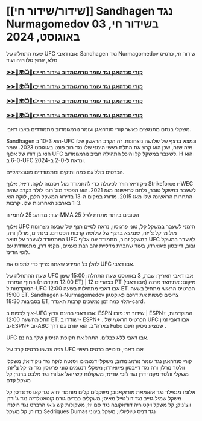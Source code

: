 #  [[שידור/שידור חי]] Sandhagen נגד Nurmagomedov בשידור חי, 03 באוגוסט, 2024

שעת התחלה של UFC אבו דאבי: Sandhagen נגד Nurmagomedov שידור חי, כרטיס מלא, ערוץ טלוויזיה ועוד

**[➤➤🔴🌍📺📱👉 קורי סנדהאגן נגד עומר נורמגומדוב שידור חי](https://cutt.ly/iezCILlh)**

**[➤➤🔴🌍📺📱👉 קורי סנדהאגן נגד עומר נורמגומדוב שידור חי](https://cutt.ly/iezCILlh)**

**[➤➤🔴🌍📺📱👉 קורי סנדהאגן נגד עומר נורמגומדוב שידור חי](https://cutt.ly/iezCILlh)**

**[➤➤🔴🌍📺📱👉 קורי סנדהאגן נגד עומר נורמגומדוב שידור חי](https://cutt.ly/iezCILlh)**

משקלי בנתם מתנגשים כאשר קורי סנדהאגן ועומר נורמגומדוב מתמודדים באבו דאבי. 

Sandhagen הוא 10-3 ב-UFC ונמצא ברצף של שלושה ניצחונות. זה הקרב הראשון שלו מזה שנה, שכן הוא קרע את התלת ראשי הימני שלו נגד רוב פונט באוגוסט 2023. עומר הוא בן דודו של אלוף UFC לשעבר במשקל קל והיכל התהילה חביב נורמגומדוב. H הוא 6-0 ב-UFC ונראה ל-2-0 ב-2024.

הכרטיס כולל גם כמה ותיקים ומתמודדים פוטנציאליים.

ניק דיאז חוזר לפעולה כדי להתמודד מול ויסנטה לוקה. דיאז, אלוף Strikeforce ו-WEC לשעבר במשקל טובר, נלחם לראשונה מאז 2021. הוא הפסיד מול רובי לולר בקרב שהיה התחרות הראשונה שלו מאז 2015. מדורג במקום ה-13 בדירוג המשקל הלבן, לוקה הוא 1-3 בארבע האחרונות שלו. קרבות.


עוד:  מדורג: 25 לוחמי ה-MMA הטובים ביותר מתחת לגיל 25

אלוף UFC הזמני לשעבר במשקל קל, טוני פרגוסון, נראה לסיים רצף של שבעה ניצחונות מול מייקל צ'יזה, שנמצא ברצף של שלושה קרבות הפסדים. בינתיים, מרלון ורה, המתמודד לשעבר על תואר UFC במשקל זבוב, מתמודד עם אלוף UFC לשעבר במשקל זבוב, דייבסון פיגוארדו, בעוד שחברת מדליית זהב רבת פעמים, מקנזי דרן, מתמודדת עם לופי גודינז.

להלן כל המידע שאתה צריך כדי לתפוס את UFC אבו דאבי.

שעת ההתחלה של UFC אבו דאבי
תאריך:  שבת, 3 באוגוסט
שעת התחלה:  15:00 שעון החוף המזרחי (12:00 מוקדמות ET) | 12 בצהריים PT
מיקום:  אתיחאד ארנה (אבו דאבי)
המוקדמות ל-UFC אבו דאבי מתחילות בשעה 12:00 ET. הכרטיס הראשי מתחיל בשעה 15:00 ET. Sandhagen ו-Nurmagomedov צריכים לעשות את דרכם לאוקטגון בסביבות 18:30 ET, תלוי כמה זמן נמשכים קרבות האנדר-card.


איך לצפות ב-UFC אבו דאבי בחינם
ערוץ:  ESPN
שידור חי:  פובו  |  ESPN+
המוקדמות, החל מהשעה  12:00 ET, ישודרו ב-  ESPN+ . הכרטיס הראשי של UFC אבו דאבי זמין ב-ESPN+ וב-ABC בארה"ב. הוא יוזרם גם דרך  Fubo  שמציע  ניסיון חינם .


UFC אבו דאבי ללא כבלים. התחל את תקופת הניסיון שלך בחינם.

צפה עכשיו
כרטיס קרב של UFC אבו דאבי, סיכויים
כרטיס ראשי

קורי סנדהאגן נגד עומר נורמגומדוב; משקלי דנטמים
ויסנטה לוקה נגד ניק דיאז; משקלי וולטר
מרלון ורה נגד דייבסון פיגוארדו; משקלי דנטמים
טוני פרגוסון נגד מייקל צ'יזה; משקלי וולטר
מקנזי דרן נגד לופי גודינז; משקולות קש
יואל אלוורז נגד אלבס ברנר; קל משקל
קדם

אלונזו מנפילד נגד אזאמאת מורזקאנוב; משקלים קלים
מוחמד יחיא נגד קאו פרננדס; קל משקל
שמיל גזייב נגד דונ'טייל מאיס; משקלים כבדים
גורם קוטאטלדזה נגד ג'ורדן ווצ'ניק; קל משקל
ויקטוריה דודאקובה נגד סם יוז; משקולות קש
ג'אי הרברט נגד רולנדו בדויה; קל משקל
Sedriques Dumas נגד דניס טיוליולין; משקל בינוני
